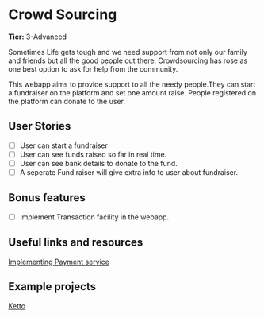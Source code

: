 # Crowd Sourcing

**Tier:** 3-Advanced

Sometimes Life gets tough and we need support from not only our family and friends but all the good people out there.
Crowdsourcing has rose as one best option to ask for help from the community.

This webapp aims to provide support to all the needy people.They can start a fundraiser
on the platform and set one amount raise. 
People registered on the platform can donate to the user.

## User Stories

-   [ ] User can start a fundraiser
-   [ ] User can see funds raised so far in real time.
-   [ ] User can see bank details to donate to the fund.
-   [ ] A seperate Fund raiser will give extra info to user about fundraiser.

## Bonus features

-   [ ] Implement Transaction facility in the webapp.

## Useful links and resources

[Implementing Payment service](https://web.dev/web-based-payment-apps-overview/)

## Example projects

[Ketto](https://www.ketto.org/)
